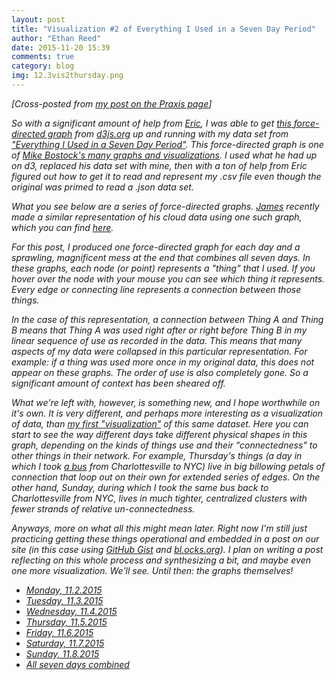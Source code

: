 ```yaml
---
layout: post
title: "Visualization #2 of Everything I Used in a Seven Day Period"
author: "Ethan Reed"
date: 2015-11-20 15:39
comments: true
category: blog
img: 12.3vis2thursday.png
---
```


<em>[Cross-posted from <a href="http://praxis.scholarslab.org/blog/2015/11/20/visualization--2-of-everything-i-used-in-a-seven-day-period/">my post on the Praxis page</a>]

So with a significant amount of help from [Eric](http://scholarslab.org/people/eric-rochester/), I was able to get [this force-directed graph](http://bl.ocks.org/mbostock/4062045) from [d3js.org](http://d3js.org/) up and running with my data set from ["Everything I Used in a Seven Day Period"](http://praxis.scholarslab.org/blog/2015/11/12/everything-i-used-in-a-seven-day-period/). This force-directed graph is one of [Mike Bostock's many graphs and visualizations](http://bost.ocks.org/mike/). I used what he had up on d3, replaced his data set with mine, then with a ton of help from Eric figured out how to get it to read and represent my .csv file even though the original was primed to read a .json data set.

What you see below are a series of force-directed graphs. [James](http://scholarslab.org/people/james-p-ascher/) recently made a similar representation of his cloud data using one such graph, which you can find [here](http://praxis.scholarslab.org/blog/2015/11/18/cloud-data-present/i).

For this post, I produced one force-directed graph for each day and a sprawling, magnificent mess at the end that combines all seven days. In these graphs, each node (or point) represents a "thing" that I used. If you hover over the node with your mouse you can see which thing it represents. Every edge or connecting line represents a connection between those things.

In the case of this representation, a connection between Thing A and Thing B means that Thing A was used right after or right before Thing B in my linear sequence of use as recorded in the data. This means that many aspects of my data were collapsed  in this particular representation. For example: if a thing was used more once in my original data, this does not appear on these graphs. The order of use is also completely gone. So a significant amount of context has been sheared off.

What we're left with, however, is something new, and I hope worthwhile on it's own. It is very different, and perhaps more interesting as a visualization of data, than  [my first "visualization"](http://praxis.scholarslab.org/blog/2015/11/18/visualizing-everything-i-used/) of this same dataset. Here you can start to see the way different days take different physical shapes in this graph, depending on the kinds of things use and their "connectedness" to other things in their network. For example, Thursday's things (a day in which I took [a bus](http://nycshuttle.com/) from Charlottesville to NYC) live in big billowing petals of connection that loop out on their own for extended series of edges. On the other hand, Sunday, during which I took the same bus *back* to Charlottesville from NYC, lives in much tighter, centralized clusters with fewer strands of relative un-connectedness.

Anyways, more on what all this might mean later. Right now I'm still just practicing getting these things operational and embedded in a post on our site (in this case using [GitHub Gist](https://gist.github.com/) and [bl.ocks.org](http://bl.ocks.org/)). I plan on writing a post reflecting on this whole process and synthesizing a bit, and maybe even one more visualization. We'll see. Until then: the graphs themselves!

- [Monday, 11.2.2015](http://bl.ocks.org/reedeth/raw/8259c3984ad826227c6d/)
- [Tuesday, 11.3.2015](http://bl.ocks.org/reedeth/raw/bf87d62d2c52e815a9ae/)
- [Wednesday, 11.4.2015](http://bl.ocks.org/reedeth/raw/18dedb74e52b69a8fbed/)
- [Thursday, 11.5.2015](http://bl.ocks.org/reedeth/raw/7f8e0cb2446004ffe39c/)
- [Friday, 11.6.2015](http://bl.ocks.org/reedeth/raw/577082f32ea974c76958/)
- [Saturday, 11.7.2015](http://bl.ocks.org/reedeth/raw/97800a0d03021f0dc65a/)
- [Sunday, 11.8.2015](http://bl.ocks.org/reedeth/raw/d3b68c10128d46fb6f28/)
- [All seven days combined](http://bl.ocks.org/reedeth/raw/57868ff574651558813a/)
